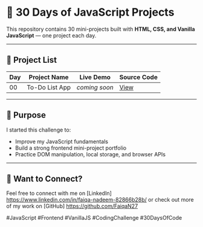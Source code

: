 # 🚀 30 Days of JavaScript Projects

This repository contains 30 mini-projects built with **HTML, CSS, and Vanilla JavaScript** — one project each day.

---

## 📅 Project List

| Day | Project Name   | Live Demo     | Source Code                  |
| --- | -------------- | ------------- | ---------------------------- |
| 00  | To-Do List App | _coming soon_ | [View](Project_00_TodoList/) |

---

## 🧠 Purpose

I started this challenge to:

- Improve my JavaScript fundamentals
- Build a strong frontend mini-project portfolio
- Practice DOM manipulation, local storage, and browser APIs

---

## 💬 Want to Connect?

Feel free to connect with me on [LinkedIn] https://www.linkedin.com/in/faiqa-nadeem-82866b28b/ or check out more of my work on [GitHub] https://github.com/FaiqaN27

#JavaScript #Frontend #VanillaJS #CodingChallenge #30DaysOfCode
